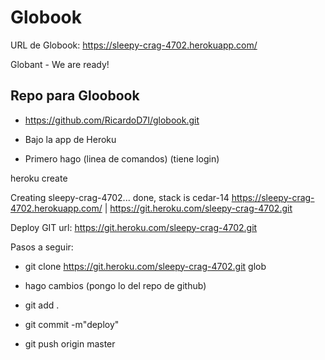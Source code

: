 Globook
=======

URL de Globook: https://sleepy-crag-4702.herokuapp.com/

Globant - We are ready!


Repo para Gloobook
----------------------------
-  https://github.com/RicardoD7I/globook.git


- Bajo la app de Heroku
- Primero hago (linea de comandos) (tiene login)

heroku create

Creating sleepy-crag-4702... done, stack is cedar-14
https://sleepy-crag-4702.herokuapp.com/ | https://git.heroku.com/sleepy-crag-4702.git

Deploy GIT url: https://git.heroku.com/sleepy-crag-4702.git


Pasos a seguir:

- git clone  https://git.heroku.com/sleepy-crag-4702.git glob

-  hago cambios (pongo lo del repo de github)
- git add .
- git commit -m"deploy"
- git push origin master


